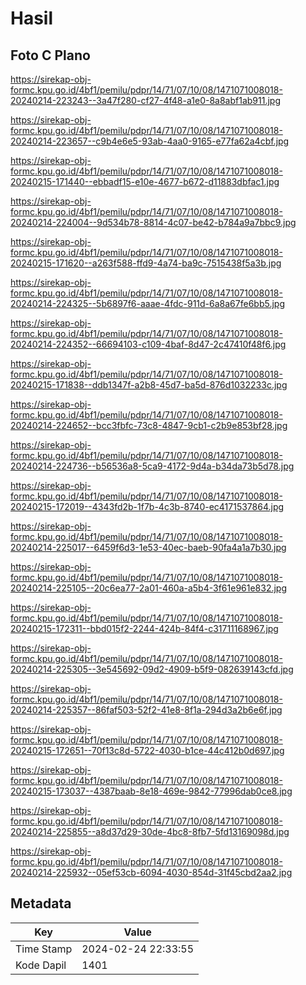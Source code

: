 # Hasil

## Foto C Plano

https://sirekap-obj-formc.kpu.go.id/4bf1/pemilu/pdpr/14/71/07/10/08/1471071008018-20240214-223243--3a47f280-cf27-4f48-a1e0-8a8abf1ab911.jpg

https://sirekap-obj-formc.kpu.go.id/4bf1/pemilu/pdpr/14/71/07/10/08/1471071008018-20240214-223657--c9b4e6e5-93ab-4aa0-9165-e77fa62a4cbf.jpg

https://sirekap-obj-formc.kpu.go.id/4bf1/pemilu/pdpr/14/71/07/10/08/1471071008018-20240215-171440--ebbadf15-e10e-4677-b672-d11883dbfac1.jpg

https://sirekap-obj-formc.kpu.go.id/4bf1/pemilu/pdpr/14/71/07/10/08/1471071008018-20240214-224004--9d534b78-8814-4c07-be42-b784a9a7bbc9.jpg

https://sirekap-obj-formc.kpu.go.id/4bf1/pemilu/pdpr/14/71/07/10/08/1471071008018-20240215-171620--a263f588-ffd9-4a74-ba9c-7515438f5a3b.jpg

https://sirekap-obj-formc.kpu.go.id/4bf1/pemilu/pdpr/14/71/07/10/08/1471071008018-20240214-224325--5b6897f6-aaae-4fdc-911d-6a8a67fe6bb5.jpg

https://sirekap-obj-formc.kpu.go.id/4bf1/pemilu/pdpr/14/71/07/10/08/1471071008018-20240214-224352--66694103-c109-4baf-8d47-2c47410f48f6.jpg

https://sirekap-obj-formc.kpu.go.id/4bf1/pemilu/pdpr/14/71/07/10/08/1471071008018-20240215-171838--ddb1347f-a2b8-45d7-ba5d-876d1032233c.jpg

https://sirekap-obj-formc.kpu.go.id/4bf1/pemilu/pdpr/14/71/07/10/08/1471071008018-20240214-224652--bcc3fbfc-73c8-4847-9cb1-c2b9e853bf28.jpg

https://sirekap-obj-formc.kpu.go.id/4bf1/pemilu/pdpr/14/71/07/10/08/1471071008018-20240214-224736--b56536a8-5ca9-4172-9d4a-b34da73b5d78.jpg

https://sirekap-obj-formc.kpu.go.id/4bf1/pemilu/pdpr/14/71/07/10/08/1471071008018-20240215-172019--4343fd2b-1f7b-4c3b-8740-ec4171537864.jpg

https://sirekap-obj-formc.kpu.go.id/4bf1/pemilu/pdpr/14/71/07/10/08/1471071008018-20240214-225017--6459f6d3-1e53-40ec-baeb-90fa4a1a7b30.jpg

https://sirekap-obj-formc.kpu.go.id/4bf1/pemilu/pdpr/14/71/07/10/08/1471071008018-20240214-225105--20c6ea77-2a01-460a-a5b4-3f61e961e832.jpg

https://sirekap-obj-formc.kpu.go.id/4bf1/pemilu/pdpr/14/71/07/10/08/1471071008018-20240215-172311--bbd015f2-2244-424b-84f4-c31711168967.jpg

https://sirekap-obj-formc.kpu.go.id/4bf1/pemilu/pdpr/14/71/07/10/08/1471071008018-20240214-225305--3e545692-09d2-4909-b5f9-082639143cfd.jpg

https://sirekap-obj-formc.kpu.go.id/4bf1/pemilu/pdpr/14/71/07/10/08/1471071008018-20240214-225357--86faf503-52f2-41e8-8f1a-294d3a2b6e6f.jpg

https://sirekap-obj-formc.kpu.go.id/4bf1/pemilu/pdpr/14/71/07/10/08/1471071008018-20240215-172651--70f13c8d-5722-4030-b1ce-44c412b0d697.jpg

https://sirekap-obj-formc.kpu.go.id/4bf1/pemilu/pdpr/14/71/07/10/08/1471071008018-20240215-173037--4387baab-8e18-469e-9842-77996dab0ce8.jpg

https://sirekap-obj-formc.kpu.go.id/4bf1/pemilu/pdpr/14/71/07/10/08/1471071008018-20240214-225855--a8d37d29-30de-4bc8-8fb7-5fd13169098d.jpg

https://sirekap-obj-formc.kpu.go.id/4bf1/pemilu/pdpr/14/71/07/10/08/1471071008018-20240214-225932--05ef53cb-6094-4030-854d-31f45cbd2aa2.jpg


## Metadata

| Key        | Value               |
| ---------- | ------------------- |
| Time Stamp | 2024-02-24 22:33:55 |
| Kode Dapil | 1401                |



